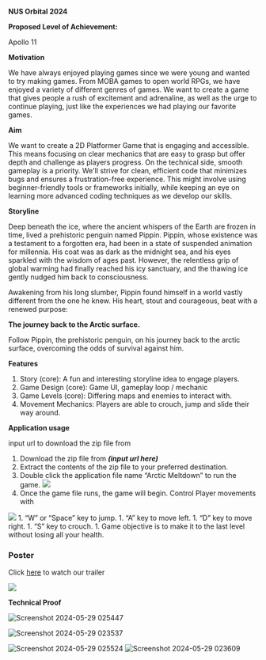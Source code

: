 ﻿**NUS Orbital 2024**

**Proposed Level of Achievement:** 

Apollo 11

**Motivation** 

We have always enjoyed playing games since we were young and wanted to try making games. From MOBA games to open world RPGs, we have enjoyed a variety of different genres of games. We want to create a game that gives people a rush of excitement and adrenaline, as well as the urge to continue playing, just like the experiences we had playing our favorite games.

**Aim**

We want to create a 2D Platformer Game that is engaging and accessible. This means focusing on clear mechanics that are easy to grasp but offer depth and challenge as players progress. On the technical side, smooth gameplay is a priority. We'll strive for clean, efficient code that minimizes bugs and ensures a frustration-free experience. This might involve using beginner-friendly tools or frameworks initially, while keeping an eye on learning more advanced coding techniques as we develop our skills.

**Storyline**



Deep beneath the ice, where the ancient whispers of the Earth are frozen in time, lived a prehistoric penguin named Pippin. Pippin, whose existence was a testament to a forgotten era, had been in a state of suspended animation for millennia. His coat was as dark as the midnight sea, and his eyes sparkled with the wisdom of ages past. However, the relentless grip of global warming had finally reached his icy sanctuary, and the thawing ice gently nudged him back to consciousness.

Awakening from his long slumber, Pippin found himself in a world vastly different from the one he knew. His heart, stout and courageous, beat with a renewed purpose:

**The journey back to the Arctic surface.**

Follow Pippin, the prehistoric penguin, on his journey back to the arctic surface, overcoming the odds of survival against him.


**Features**

1. Story (core): A fun and interesting storyline idea to engage players.
1. Game Design (core): Game UI, gameplay loop / mechanic
1. Game Levels (core): Differing maps and enemies to interact with.
1. Movement Mechanics: Players are able to crouch, jump and slide their way around.



**Application usage**

input url to download the zip file from

1. Download the zip file from ***(input url here)***
1. Extract the contents of the zip file to your preferred destination.
1. Double click the application file name “Arctic Meltdown” to run the game.
   <img src="https://github.com/LEESY02/ArcticMeltdown/assets/107560823/0f0e1cd9-ce09-4a94-87bd-6a0a75a61a0a">
1. Once the game file runs, the game will begin. Control Player movements with
<img src="https://github.com/LEESY02/ArcticMeltdown/assets/107560823/4ff7ab7d-814d-42c0-9f45-8da22d0e786a">
   1. “W” or “Space” key to jump.
   1. “A” key to move left.
   1. “D” key to move right.
   1. “S” key to crouch.
1. Game objective is to make it to the last level without losing all your health.

<div class="poster">
   <h3 class="header">Poster</h3>
   <p>Click <a href="https://drive.google.com/file/d/1VuoiV9U26xbcJsAz3G-JJJTfVJaiXJs-/view?usp=drive_link">here</a> to watch our trailer</p>
   <img id="poster" src="https://github.com/LEESY02/ArcticMeltdown/assets/107560823/28e07acc-e315-486c-9118-c7e84bfcc9c9">
</div>

**Technical Proof**

![Screenshot 2024-05-29 025447](https://github.com/LEESY02/ArcticMeltdown/assets/107560823/33fc56c6-c092-4ad8-8a51-57cb9b2cae03)

![Screenshot 2024-05-29 023537](https://github.com/LEESY02/ArcticMeltdown/assets/107560823/0da1b9d8-f1a3-4534-93ab-12f869e219d3)

![Screenshot 2024-05-29 025524](https://github.com/LEESY02/ArcticMeltdown/assets/107560823/8e695797-ff29-4438-b014-4bf7a695a350)
![Screenshot 2024-05-29 023609](https://github.com/LEESY02/ArcticMeltdown/assets/107560823/41395073-bfaf-43d5-a685-963d2a8a4c99)
